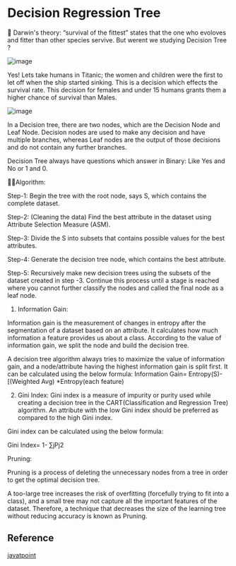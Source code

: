 
# Decision Regression Tree

 🧔 Darwin's theory: “survival of the fittest” states that the one who evoloves and fitter than other species servive. But werent we studying Decision Tree ?

![image](https://media3.giphy.com/media/3orif0iFlJKUTgNYD6/200.gif)

Yes! Lets take humans in Titanic; the women and children were the first to let off when the ship started sinking. This is a decision which effects the survival rate. This decision for females and under 15 humans grants them a higher chance of survival than Males.  

![image](https://annalyzin.files.wordpress.com/2016/07/decision-trees-example-multiple-categories-tutorial2.png)


In a Decision tree, there are two nodes, which are the Decision Node and Leaf Node. Decision nodes are used to make any decision and have multiple branches, whereas Leaf nodes are the output of those decisions and do not contain any further branches.

Decision Tree always have questions which answer in Binary: Like Yes and No or 1 and 0.


👩‍💻Algorithm:

Step-1: Begin the tree with the root node, says S, which contains the complete dataset.

Step-2: (Cleaning the data) Find the best attribute in the dataset using Attribute Selection Measure (ASM).

Step-3: Divide the S into subsets that contains possible values for the best attributes.

Step-4: Generate the decision tree node, which contains the best attribute.

Step-5: Recursively make new decision trees using the subsets of the dataset created in step -3. Continue this process until a stage is reached where you cannot further classify the nodes and called the final node as a leaf node.

1. Information Gain:

Information gain is the measurement of changes in entropy after the segmentation of a dataset based on an attribute.
It calculates how much information a feature provides us about a class.
According to the value of information gain, we split the node and build the decision tree.

A decision tree algorithm always tries to maximize the value of information gain, and a node/attribute having the highest information gain is split first.
 It can be calculated using the below formula:
Information Gain= Entropy(S)- [(Weighted Avg) *Entropy(each feature)  


2. Gini Index:
Gini index is a measure of impurity or purity used while creating a decision tree in the CART(Classification and Regression Tree) algorithm.
An attribute with the low Gini index should be preferred as compared to the high Gini index.

Gini index can be calculated using the below formula:

Gini Index= 1- ∑jPj2

Pruning:

Pruning is a process of deleting the unnecessary nodes from a tree in order to get the optimal decision tree.

A too-large tree increases the risk of overfitting (forcefully trying to fit into a class), and a small tree may not capture all the important features of the dataset. Therefore, a technique that decreases the size of the learning tree without reducing accuracy is known as Pruning.



## Reference

[javatpoint](https://www.javatpoint.com/machine-learning-decision-tree-classification-algorithm)

